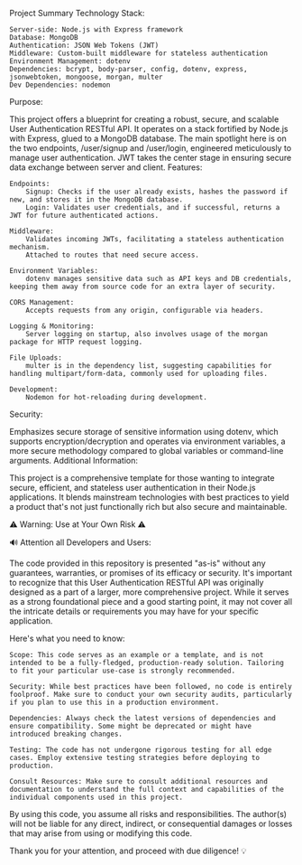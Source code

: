 Project Summary
Technology Stack:

    Server-side: Node.js with Express framework
    Database: MongoDB
    Authentication: JSON Web Tokens (JWT)
    Middleware: Custom-built middleware for stateless authentication
    Environment Management: dotenv
    Dependencies: bcrypt, body-parser, config, dotenv, express, jsonwebtoken, mongoose, morgan, multer
    Dev Dependencies: nodemon

Purpose:

This project offers a blueprint for creating a robust, secure, and scalable User Authentication RESTful API. It operates on a stack fortified by Node.js with Express, glued to a MongoDB database. The main spotlight here is on the two endpoints, /user/signup and /user/login, engineered meticulously to manage user authentication. JWT takes the center stage in ensuring secure data exchange between server and client.
Features:

    Endpoints:
        Signup: Checks if the user already exists, hashes the password if new, and stores it in the MongoDB database.
        Login: Validates user credentials, and if successful, returns a JWT for future authenticated actions.

    Middleware:
        Validates incoming JWTs, facilitating a stateless authentication mechanism.
        Attached to routes that need secure access.

    Environment Variables:
        dotenv manages sensitive data such as API keys and DB credentials, keeping them away from source code for an extra layer of security.

    CORS Management:
        Accepts requests from any origin, configurable via headers.

    Logging & Monitoring:
        Server logging on startup, also involves usage of the morgan package for HTTP request logging.

    File Uploads:
        multer is in the dependency list, suggesting capabilities for handling multipart/form-data, commonly used for uploading files.

    Development:
        Nodemon for hot-reloading during development.

Security:

Emphasizes secure storage of sensitive information using dotenv, which supports encryption/decryption and operates via environment variables, a more secure methodology compared to global variables or command-line arguments.
Additional Information:


This project is a comprehensive template for those wanting to integrate secure, efficient, and stateless user authentication in their Node.js applications. It blends mainstream technologies with best practices to yield a product that's not just functionally rich but also secure and maintainable.


⚠️ Warning: Use at Your Own Risk ⚠️

🔊 Attention all Developers and Users:

The code provided in this repository is presented "as-is" without any guarantees, warranties, or promises of its efficacy or security. It's important to recognize that this User Authentication RESTful API was originally designed as a part of a larger, more comprehensive project. While it serves as a strong foundational piece and a good starting point, it may not cover all the intricate details or requirements you may have for your specific application.

Here's what you need to know:

    Scope: This code serves as an example or a template, and is not intended to be a fully-fledged, production-ready solution. Tailoring to fit your particular use-case is strongly recommended.

    Security: While best practices have been followed, no code is entirely foolproof. Make sure to conduct your own security audits, particularly if you plan to use this in a production environment.

    Dependencies: Always check the latest versions of dependencies and ensure compatibility. Some might be deprecated or might have introduced breaking changes.

    Testing: The code has not undergone rigorous testing for all edge cases. Employ extensive testing strategies before deploying to production.

    Consult Resources: Make sure to consult additional resources and documentation to understand the full context and capabilities of the individual components used in this project.

By using this code, you assume all risks and responsibilities. The author(s) will not be liable for any direct, indirect, or consequential damages or losses that may arise from using or modifying this code.

Thank you for your attention, and proceed with due diligence! 💡
